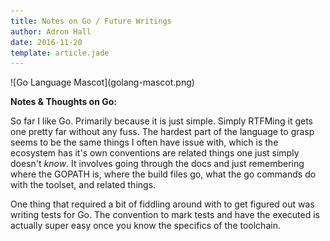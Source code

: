 ```yaml
---
title: Notes on Go / Future Writings
author: Adron Hall
date: 2016-11-20
template: article.jade
---
```

<div class="image float-right">
    ![Go Language Mascot](golang-mascot.png)
</div>

**Notes & Thoughts on Go:**

So far I like Go. Primarily because it is just simple. Simply RTFMing it gets one pretty far without any fuss. The hardest part of the language to grasp seems to be the same things I often have issue with, which is the ecosystem has it's own conventions are related things one just simply doesn't *know*. It involves going through the docs and just remembering where the GOPATH is, where the build files go, what the go commands do with the toolset, and related things.

One thing that required a bit of fiddling around with to get figured out was writing tests for Go. The convention to mark tests and have the executed is actually super easy once you know the specifics of the toolchain.

<span class="more"></span>
